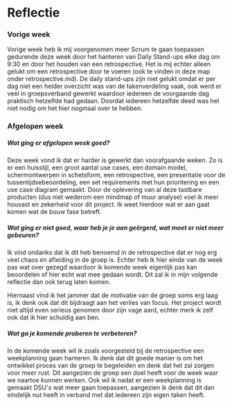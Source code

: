 Reflectie
==========

### Vorige week
Vorige week heb ik mij voorgenomen meer Scrum te gaan toepassen gedurende deze week door het hanteren van Daily Stand-ups elke dag om 9:30 en door het houden van een retrospective. Het is mij echter alleen gelukt om een retrospective door te voeren (ook te vinden in deze map onder retrospective.md). De daily stand-ups zijn niet gelukt omdat er per dag niet een helder overzicht was van de takenverdeling vaak, ook werd er veel in groepsverband gewerkt waardoor iedereen de voorgaande dag praktisch hetzelfde had gedaan. Doordat iedereen hetzelfde deed was het niet nodig om het hier nogmaal over te hebben.

### Afgelopen week

#####  Wat ging er afgelopen week goed?
Deze week vond ik dat er harder is gewerkt dan voorafgaande weken. Zo is er een huisstijl, een groot aantal use cases, een domain model, schermontwerpen in schetsform, een retrospective, een presentatie voor de tussentijdsebeoordeling, een set requirements met hun prioritering en een use case diagram gemaakt. Door de oplevering van al deze tastbare producten (dus niet wederom een mindmap of muur analyse) voel ik meer houvast en zekerheid voor dit project. Ik weet hierdoor wat er aan gaat komen wat de bouw fase betreft.

#####  Wat ging er niet goed, waar heb je je aan geërgerd, wat moet er niet meer gebeuren?
Ik vind ondanks dat ik dit heb benoemd in de retrospective dat er nog erg veel chaos en afleiding in de groep is. Echter heb ik hier einde van de week pas wat over gezegd waardoor ik komende week eigenlijk pas kan beoordelen of hier echt wat mee gedaan wordt. Dit zal ik in mijn volgende reflectie dan ook terug laten komen. 

Hiernaast vind ik het jammer dat de motivatie van de groep soms erg laag is, ik denk ook dat dit bijdraagt aan het verlies van focus. Het project wordt niet altijd even serieus genomen door zijn vage aard, echter merk ik zelf ook dat ik hier schuldig aan ben.
 
##### Wat ga je komende proberen te verbeteren?
In de komende week wil ik zoals voorgesteld bij de retrospective een weekplanning gaan hanteren. Ik denk dat dit goede manier is om het ontwikkel proces van de groep te begeleiden en denk dat het zal zorgen voor meer rust. Dit aangezien de groep een doel heeft voor de week waar we naartoe kunnen werken. Ook wil ik nadat er een weekplanning is gemaakt DSU's wat meer gaan toepassen, aangezien ik denk dat dit dan eindelijk nut heeft in verband met dat iedereen zijn eigen taken heeft.
